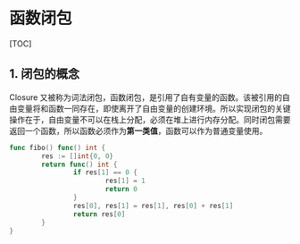 # 函数闭包

[TOC]

## 1.  闭包的概念

Closure 又被称为词法闭包，函数闭包，是引用了自有变量的函数。该被引用的自由变量将和函数一同存在，即使离开了自由变量的创建环境。所以实现闭包的关键操作在于，自由变量不可以在栈上分配，必须在堆上进行内存分配。同时闭包需要返回一个函数，所以函数必须作为**第一类值**，函数可以作为普通变量使用。

```go
func fibo() func() int {
        res := []int{0, 0}
        return func() int {
                if res[1] == 0 {
                        res[1] = 1
                        return 0
                }
                res[0], res[1] = res[1], res[0] + res[1]
                return res[0]
        }
}
```

